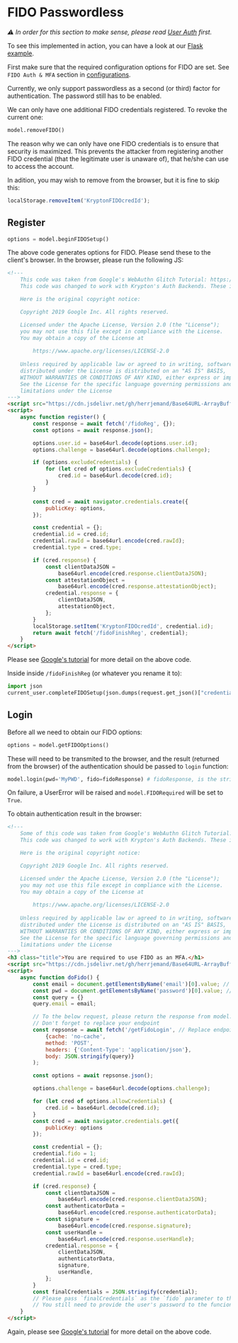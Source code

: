 # FIDO Passwordless

*⚠ In order for this section to make sense, please read [User Auth](README-USER-AUTH.md) first.*

To see this implemented in action, you can have a look at our [Flask example](https://github.com/krptn/flaskExample).

First make sure that the required configuration options for FIDO are set. See `FIDO Auth & MFA` section in [configurations](README-CONFIGS.md).

Currently, we only support passwordless as a second (or third) factor for authentication. The password still has to be enabled.

We can only have one additional FIDO credentials registered. To revoke the current one:

```python
model.removeFIDO()
```

The reason why we can only have one FIDO credentials is to ensure that security is maximized. This prevents the attacker from registering another FIDO credential (that the legitimate user is unaware of), that he/she can use to access the account.

In adition, you may wish to remove from the browser, but it is fine to skip this:

```javascript
localStorage.removeItem('KryptonFIDOcredId');
```

## Register

```python
options = model.beginFIDOSetup()
```

The above code generates options for FIDO. Please send these to the client's browser. In the browser, please run the following JS:

```html
<!---
    This code was taken from Google's WebAuthn Glitch Tutorial: https://glitch.com/edit/#!/webauthn-codelab-start?path=README.md%3A1%3A0
    This code was changed to work with Krypton's Auth Backends. These include changing auth URLs, loading JSON data.

    Here is the original copyright notice:

    Copyright 2019 Google Inc. All rights reserved.

    Licensed under the Apache License, Version 2.0 (the "License");
    you may not use this file except in compliance with the License.
    You may obtain a copy of the License at
    
        https://www.apache.org/licenses/LICENSE-2.0
    
    Unless required by applicable law or agreed to in writing, software
    distributed under the License is distributed on an "AS IS" BASIS,
    WITHOUT WARRANTIES OR CONDITIONS OF ANY KIND, either express or implied.
    See the License for the specific language governing permissions and
    limitations under the License
--->
<script src="https://cdn.jsdelivr.net/gh/herrjemand/Base64URL-ArrayBuffer@latest/lib/base64url-arraybuffer.js"></script>
<script>
    async function register() {
        const response = await fetch('/fidoReg', {});
        const options = await response.json();

        options.user.id = base64url.decode(options.user.id);
        options.challenge = base64url.decode(options.challenge);

        if (options.excludeCredentials) {
            for (let cred of options.excludeCredentials) {
                cred.id = base64url.decode(cred.id);
            }
        }

        const cred = await navigator.credentials.create({
            publicKey: options,
        });

        const credential = {};
        credential.id = cred.id;
        credential.rawId = base64url.encode(cred.rawId);
        credential.type = cred.type;

        if (cred.response) {
            const clientDataJSON =
                base64url.encode(cred.response.clientDataJSON);
            const attestationObject =
                base64url.encode(cred.response.attestationObject);
            credential.response = {
                clientDataJSON,
                attestationObject,
            };
        }
        localStorage.setItem('KryptonFIDOcredId', credential.id);
        return await fetch('/fidoFinishReg', credential);
    }
</script>
```

Please see [Google's tutorial](https://developers.google.com/codelabs/webauthn-reauth) for more detail on the above code.

Inside inside `/fidoFinishReg` (or whatever you rename it to):

```python
import json
current_user.completeFIDOSetup(json.dumps(request.get_json()["credentials"])) # Of course, depending on your web framework this will differ
```

## Login

Before all we need to obtain our FIDO options:

```python
options = model.getFIDOOptions()
```

These will need to be transmited to the browser, and the result (returned from the browser) of the authentication should be passed to `login` function:

```python
model.login(pwd='MyPWD', fido=fidoResponse) # fidoResponse, is the stringified JSON from the browser.
```

On failure, a UserError will be raised and `model.FIDORequired` will be set to `True`.

To obtain authentication result in the browser:

```html
<!---
    Some of this code was taken from Google's WebAuthn Glitch Tutorial: https://glitch.com/edit/#!/webauthn-codelab-start?path=README.md%3A1%3A0
    This code was changed to work with Krypton's Auth Backends. These include changing auth URLs, loading JSON data.

    Here is the original copyright notice:

    Copyright 2019 Google Inc. All rights reserved.

    Licensed under the Apache License, Version 2.0 (the "License");
    you may not use this file except in compliance with the License.
    You may obtain a copy of the License at
    
        https://www.apache.org/licenses/LICENSE-2.0
    
    Unless required by applicable law or agreed to in writing, software
    distributed under the License is distributed on an "AS IS" BASIS,
    WITHOUT WARRANTIES OR CONDITIONS OF ANY KIND, either express or implied.
    See the License for the specific language governing permissions and
    limitations under the License
--->
<h3 class="title">You are required to use FIDO as an MFA.</h1>
<script src="https://cdn.jsdelivr.net/gh/herrjemand/Base64URL-ArrayBuffer@latest/lib/base64url-arraybuffer.js"></script>
<script>
    async function doFido() {
        const email = document.getElementsByName('email')[0].value; // Replace with your password form
        const pwd = document.getElementsByName('password')[0].value; // Replace with your password form
        const query = {}
        query.email = email;

        // To the below request, please return the response from model.getFIDOOptions()
        // Don't forget to replace your endpoint
        const repsonse = await fetch('/getFidoLogin', // Replace endpoint with yours 
            {cache: 'no-cache',
            method: 'POST',
            headers: {'Content-Type': 'application/json'},
            body: JSON.stringify(query)}
        );

        const options = await repsonse.json();

        options.challenge = base64url.decode(options.challenge);

        for (let cred of options.allowCredentials) {
            cred.id = base64url.decode(cred.id);
        }
        const cred = await navigator.credentials.get({
            publicKey: options
        });

        const credential = {};
        credential.fido = 1;
        credential.id = cred.id;
        credential.type = cred.type;
        credential.rawId = base64url.encode(cred.rawId);

        if (cred.response) {
            const clientDataJSON =
                base64url.encode(cred.response.clientDataJSON);
            const authenticatorData =
                base64url.encode(cred.response.authenticatorData);
            const signature =
                base64url.encode(cred.response.signature);
            const userHandle =
                base64url.encode(cred.response.userHandle);
            credential.response = {
                clientDataJSON,
                authenticatorData,
                signature,
                userHandle,
            };
        }
        const finalCredentials = JSON.stringify(credential);
        // Please pass `finalCredentials` as the `fido` parameter to the `login` function.
        // You still need to provide the user's password to the funcion also.
    }
</script>
```

Again, please see [Google's tutorial](https://developers.google.com/codelabs/webauthn-reauth) for more detail on the above code.
